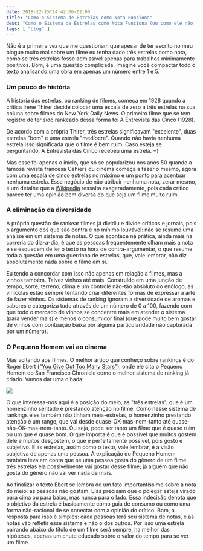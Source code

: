 ```yaml
---
date: 2018-12-15T14:42:06-02:00
title: "Como o Sistema de Estrelas como Nota Funciona"
desc: "Como o Sistema de Estrelas como Nota Funciona (ou como ele não funciona)"
tags: [ "blog" ]
---
```

Não é a primeira vez que me questionam que apesar de ter escrito no meu blogue muito mal sobre um filme eu tenha dado três estrelas como nota, como se três estrelas fosse admissível apenas para trabalhos minimamente positivos. Bom, é uma questão complicada. Imagine você compactar todo o texto analisando uma obra em apenas um número entre 1 e 5.

### Um pouco de história

A história das estrelas, ou ranking de filmes, começa em 1928 quando a crítica Irene Thirer decide colocar uma escala de zero a três estrelas na sua coluna sobre filmes do New York Daily News. O primeiro filme que se tem registro de ter sido rankeado dessa forma foi A Entrevista das Cinco (1928).

De acordo com a própria Thirer, três estrelas significavam "excelente", duas estrelas "bom" e uma estrela "medíocre". Quando não havia nenhuma estrela isso significada que o filme é bem ruim. Caso esteja se perguntando, A Entrevista das Cinco recebeu uma estrela. =)

Mas esse foi apenas o início, que só se popularizou nos anos 50 quando a famosa revista francesa Cahiers du cinéma começa a fazer o mesmo, agora com uma escala de cinco estrelas no máximo e um ponto para acentuar nenhuma estrela. Esse negócio de não atribuir nenhuma nota, zerar mesmo, é um detalhe que a [Wikipedia](https://en.wikipedia.org/wiki/Star_(classification)#Films) ressalta exageradamente, pois cada crítico parece ter uma opinião bem diversa do que seja um filme muito ruim.

### A eliminação da diversidade

A própria questão de rankear filmes já dividiu e divide críticos e jornais, pois o argumento dos que são contra é no mínimo louvável: não se resume uma análise em um sistema de notas. O que acontece na prática, ainda mais na correria do dia-a-dia, é que as pessoas frequentemente olham mais a nota e se esquecem de ler o texto na hora de contra-argumentar, o que resume toda a questão em uma guerrinha de estrelas, que, vale lembrar, não diz absolutamente nada sobre o filme em si.

Eu tendo a concordar com isso não apenas em relação a filmes, mas a vinhos também. Talvez vinhos até mais. Construído em uma junção de tempo, sorte, terreno, clima e um controle não-tão absoluto do enólogo, as vinícolas estão sempre tentando criar diferentes formas de expressar a arte de fazer vinhos. Os sistemas de ranking ignoram a diversidade de aromas e sabores e categoriza tudo através de um número de 0 a 100, fazendo com que todo o mercado de vinhos se concentre mais em atender o sistema (para vender mais) e menos o consumidor final (que pode muito bem gostar de vinhos com pontuação baixa por alguma particularidade não capturada por um número).

### O Pequeno Homem vai ao cinema

Mas voltando aos filmes. O melhor artigo que conheço sobre rankings é do Roger Ebert (["You Give Out Too Many Stars"](https://www.rogerebert.com/rogers-journal/you-give-out-too-many-stars)), onde ele cita o Pequeno Homem do San Francisco Chronicle como o melhor sistema de ranking já criado. Vamos dar uma olhada:

![](https://static.rogerebert.com/redactor_assets/pictures/rogers-journal/you-give-out-too-many-stars/littleman-thumb-500x49.jpg)

O que interessa-nos aqui é a posição do meio, as "três estrelas", que é um homenzinho sentado e prestando atenção no filme. Como nesse sistema de rankings eles também não tinham meia-estrelas, o homenzinho prestando atenção é um range, que vai desde quase-OK-mas-nem-tanto até quase-não-OK-mas-nem-tanto. Ou seja, pode ser tanto um filme que é quase ruim ou um que é quase bom. O que importa é que é possível que muitos gostem dele e muitos desgostem, o que é perfeitamente possível, pois gosto é subjetivo. E as estrelas, assim como o texto, vale lembrar, é a visão subjetiva de apenas uma pessoa. A explicação do Pequeno Homem também leva em conta que se uma pessoa gosta do gênero de um filme três estrelas ela possivelmente vai gostar desse filme; já alguém que não gosta do gênero não vai ver nada de mais.

Ao finalizar o texto Ebert se lembra de um fato importantíssimo sobre a nota do meio: as pessoas não gostam. Elas precisam que o polegar esteja virado para cima ou para baixo, mas nunca para o lado. Essa indecisão denota que o objetivo da estrela é basicamente como guia de consumo ou como uma forma não-racional de se conectar com a opinião do crítico. Bom, a resposta para isso é simples: cada pessoas terá seu sistema de notas, e as notas vão refletir esse sistema e não o dos outros. Por isso uma estrela pairando abaixo do título de um filme será sempre, na melhor das hipóteses, apenas um chute educado sobre o valor do tempo para se ver um filme.
